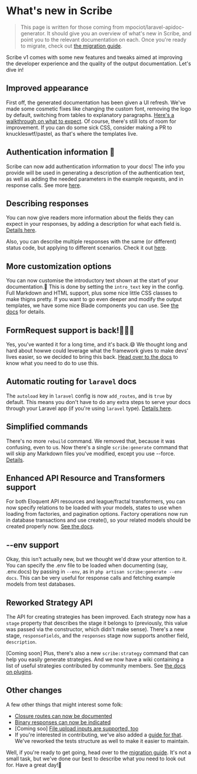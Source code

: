 # What's new in Scribe
> This page is written for those coming from mpociot/laravel-apidoc-generator. It should give you an overview of what's new in Scribe, and point you to the relevant documentation on each. Once you're ready to migrate, check out [the migration guide]().

Scribe v1 comes with some new features and tweaks aimed at improving the developer experience and the quality of the output documentation. Let's dive in!

## Improved appearance
First off, the generated documentation has been given a UI refresh. We've made some cosmetic fixes like changing the custom font, removing the logo by default, switching from tables to explanatory paragraphs. [Here's a walkthrough on what to expect](). Of course, there's still lots of room for improvement. If you can do some sick CSS, consider making a PR to knuckleswtf/pastel, as that's where the templates live.

## Authentication information 🔐
Scribe can now add authentication information to your docs! The info you provide will be used in generating a description of the authentication text, as well as adding the needed parameters in the example requests, and in response calls. See more [here]().

## Describing responses
 You can now give readers more information about the fields they can expect in your responses, by adding a description for what each field is. [Details here]().
 
 Also, you can describe multiple responses with the same (or different) status code, but applying to different scenarios. Check it out [here]().

## More customization options
You can now customise the introductory text shown at the start of your documentation.🙌 This is done by setting the `intro_text` key in the config. Full Markdown and HTML support, plus some nice little CSS classes to make thigns pretty. If you want to go even deeper and modify the output templates, we have some nice Blade components you can use. See [the docs]() for details.

## FormRequest support is back!🎉🎉🎉
Yes, you've wanted it for a long time, and it's back.😄 We thought long and hard about howwe could leverage what the framework gives to make devs' lives easier, so we decided to bring this back. [Head over to the docs]() to know what you need to do to use this.

## Automatic routing for `laravel` docs
The `autoload` key in `laravel` config is now `add_routes`, and is `true` by default. This means you don't have to do any extra steps to serve your docs through your Laravel app (if you're using `laravel` type). [Details here]().

## Simplified commands
There's no more `rebuild` command. We removed that, because it was confusing, even to us. Now there's a single `scribe:generate` command that will skip any Markdown files you've modified, except you use --force. [Details]().

## Enhanced API Resource and Transformers support
For both Eloquent API resources and league/fractal transformers, you can now specify relations to be loaded with your models, states to use when loading from factories, and pagination options. Factory operations now run in database transactions and use create(), so your related models should be created properly now. [See the docs]().

## --env support
Okay, this isn't actually new, but we thought we'd draw your attention to it. You can specify the .env file to be loaded when documenting (say, .env.docs) by passing in `--env`, as in `php artisan scribe:generate --env docs`. This can be very useful for response calls and fetching example models from test databases. 

## Reworked Strategy API
The API for creating strategies has been improved. Each strategy now has a `stage` property that describes the stage it belongs to (previously, this value was passed via the constructor, which didn't make sense). There's a new stage, `responseFields`, and the `responses` stage now supports another field, `description`.

[Coming soon] Plus, there's also a new `scribe:strategy` command that can help you easily generate strategies. And we now have a wiki containing a list of useful strategies contributed by community members. See [the docs on plugins]().

## Other changes
A few other things that might interest some folk:
- [Closure routes can now be documented]()
- [Binary responses can now be indicated]()
- [Coming soo] [File upload inputs are supported, too]()
- If you're interested in contributing, we've also added a [guide for that](). We've reworked the tests structure as well to make it easier to maintain.

Well, if you're ready to get going, head over to the [migration guide](). It's not a small task, but we've done our best to describe what you need to look out for. Have a great day!👋
